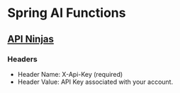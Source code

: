 # Spring AI Functions

## [API Ninjas](https://api-ninjas.com/pricing)

### Headers
- Header Name: X-Api-Key  (required)
- Header Value: API Key associated with your account.